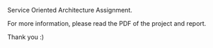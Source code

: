 Service Oriented Architecture Assignment.

For more information, please read the PDF of the project and report.

Thank you :)
